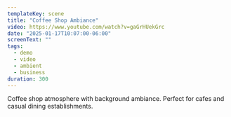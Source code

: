 ```yaml
---
templateKey: scene
title: "Coffee Shop Ambiance"
video: https://www.youtube.com/watch?v=gaGrHUekGrc
date: "2025-01-17T10:07:00-06:00"
screenText: ""
tags:
  - demo
  - video
  - ambient
  - business
duration: 300
---
```


Coffee shop atmosphere with background ambiance. Perfect for cafes and casual dining establishments.
